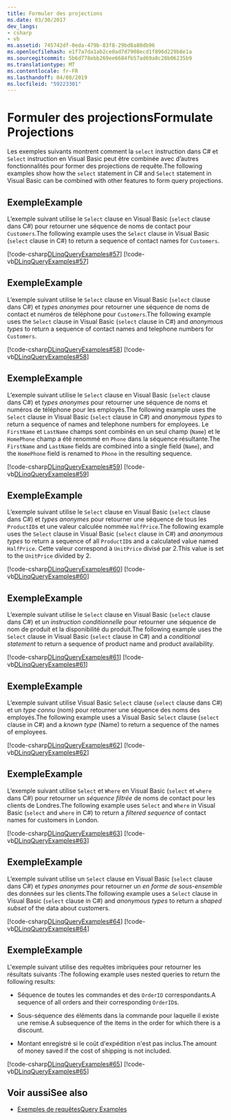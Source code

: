```yaml
---
title: Formuler des projections
ms.date: 03/30/2017
dev_langs:
- csharp
- vb
ms.assetid: 745742df-0eda-479b-83f8-29bd8a80db96
ms.openlocfilehash: e1f7a7da1ab2ce0ad7d7908ecd1f896d229b8e1a
ms.sourcegitcommit: 5b6d778ebb269ee6684fb57ad69a8c28b06235b9
ms.translationtype: MT
ms.contentlocale: fr-FR
ms.lasthandoff: 04/08/2019
ms.locfileid: "59223301"
---
```

# <a name="formulate-projections"></a><span data-ttu-id="19b05-102">Formuler des projections</span><span class="sxs-lookup"><span data-stu-id="19b05-102">Formulate Projections</span></span>
<span data-ttu-id="19b05-103">Les exemples suivants montrent comment la `select` instruction dans C# et `Select` instruction en Visual Basic peut être combinée avec d’autres fonctionnalités pour former des projections de requête.</span><span class="sxs-lookup"><span data-stu-id="19b05-103">The following examples show how the `select` statement in C# and `Select` statement in Visual Basic can be combined with other features to form query projections.</span></span>  
  
## <a name="example"></a><span data-ttu-id="19b05-104">Exemple</span><span class="sxs-lookup"><span data-stu-id="19b05-104">Example</span></span>  
 <span data-ttu-id="19b05-105">L’exemple suivant utilise le `Select` clause en Visual Basic (`select` clause dans C#) pour retourner une séquence de noms de contact pour `Customers`.</span><span class="sxs-lookup"><span data-stu-id="19b05-105">The following example uses the `Select` clause in Visual Basic (`select` clause in C#) to return a sequence of contact names for `Customers`.</span></span>  
  
 [!code-csharp[DLinqQueryExamples#57](../../../../../../samples/snippets/csharp/VS_Snippets_Data/DLinqQueryExamples/cs/Program.cs#57)]
 [!code-vb[DLinqQueryExamples#57](../../../../../../samples/snippets/visualbasic/VS_Snippets_Data/DLinqQueryExamples/vb/Module1.vb#57)]  
  
## <a name="example"></a><span data-ttu-id="19b05-106">Exemple</span><span class="sxs-lookup"><span data-stu-id="19b05-106">Example</span></span>  
 <span data-ttu-id="19b05-107">L’exemple suivant utilise le `Select` clause en Visual Basic (`select` clause dans C#) et *types anonymes* pour retourner une séquence de noms de contact et numéros de téléphone pour `Customers`.</span><span class="sxs-lookup"><span data-stu-id="19b05-107">The following example uses the `Select` clause in Visual Basic (`select` clause in C#) and *anonymous types* to return a sequence of contact names and telephone numbers for `Customers`.</span></span>  
  
 [!code-csharp[DLinqQueryExamples#58](../../../../../../samples/snippets/csharp/VS_Snippets_Data/DLinqQueryExamples/cs/Program.cs#58)]
 [!code-vb[DLinqQueryExamples#58](../../../../../../samples/snippets/visualbasic/VS_Snippets_Data/DLinqQueryExamples/vb/Module1.vb#58)]  
  
## <a name="example"></a><span data-ttu-id="19b05-108">Exemple</span><span class="sxs-lookup"><span data-stu-id="19b05-108">Example</span></span>  
 <span data-ttu-id="19b05-109">L’exemple suivant utilise le `Select` clause en Visual Basic (`select` clause dans C#) et *types anonymes* pour retourner une séquence de noms et numéros de téléphone pour les employés.</span><span class="sxs-lookup"><span data-stu-id="19b05-109">The following example uses the `Select` clause in Visual Basic (`select` clause in C#) and *anonymous types* to return a sequence of names and telephone numbers for employees.</span></span> <span data-ttu-id="19b05-110">Le `FirstName` et `LastName` champs sont combinés en un seul champ (`Name`) et le `HomePhone` champ a été renommé en `Phone` dans la séquence résultante.</span><span class="sxs-lookup"><span data-stu-id="19b05-110">The `FirstName` and `LastName` fields are combined into a single field (`Name`), and the `HomePhone` field is renamed to `Phone` in the resulting sequence.</span></span>  
  
 [!code-csharp[DLinqQueryExamples#59](../../../../../../samples/snippets/csharp/VS_Snippets_Data/DLinqQueryExamples/cs/Program.cs#59)]
 [!code-vb[DLinqQueryExamples#59](../../../../../../samples/snippets/visualbasic/VS_Snippets_Data/DLinqQueryExamples/vb/Module1.vb#59)]  
  
## <a name="example"></a><span data-ttu-id="19b05-111">Exemple</span><span class="sxs-lookup"><span data-stu-id="19b05-111">Example</span></span>  
 <span data-ttu-id="19b05-112">L’exemple suivant utilise le `Select` clause en Visual Basic (`select` clause dans C#) et *types anonymes* pour retourner une séquence de tous les `ProductID`s et une valeur calculée nommée `HalfPrice`.</span><span class="sxs-lookup"><span data-stu-id="19b05-112">The following example uses the `Select` clause in Visual Basic (`select` clause in C#) and *anonymous types* to return a sequence of all `ProductID`s and a calculated value named `HalfPrice`.</span></span> <span data-ttu-id="19b05-113">Cette valeur correspond à `UnitPrice` divisé par 2.</span><span class="sxs-lookup"><span data-stu-id="19b05-113">This value is set to the `UnitPrice` divided by 2.</span></span>  
  
 [!code-csharp[DLinqQueryExamples#60](../../../../../../samples/snippets/csharp/VS_Snippets_Data/DLinqQueryExamples/cs/Program.cs#60)]
 [!code-vb[DLinqQueryExamples#60](../../../../../../samples/snippets/visualbasic/VS_Snippets_Data/DLinqQueryExamples/vb/Module1.vb#60)]  
  
## <a name="example"></a><span data-ttu-id="19b05-114">Exemple</span><span class="sxs-lookup"><span data-stu-id="19b05-114">Example</span></span>  
 <span data-ttu-id="19b05-115">L’exemple suivant utilise le `Select` clause en Visual Basic (`select` clause dans C#) et un *instruction conditionnelle* pour retourner une séquence de nom de produit et la disponibilité du produit.</span><span class="sxs-lookup"><span data-stu-id="19b05-115">The following example uses the `Select` clause in Visual Basic (`select` clause in C#) and a *conditional statement* to return a sequence of product name and product availability.</span></span>  
  
 [!code-csharp[DLinqQueryExamples#61](../../../../../../samples/snippets/csharp/VS_Snippets_Data/DLinqQueryExamples/cs/Program.cs#61)]
 [!code-vb[DLinqQueryExamples#61](../../../../../../samples/snippets/visualbasic/VS_Snippets_Data/DLinqQueryExamples/vb/Module1.vb#61)]  
  
## <a name="example"></a><span data-ttu-id="19b05-116">Exemple</span><span class="sxs-lookup"><span data-stu-id="19b05-116">Example</span></span>  
 <span data-ttu-id="19b05-117">L’exemple suivant utilise Visual Basic `Select` clause (`select` clause dans C#) et un *type connu* (nom) pour retourner une séquence des noms des employés.</span><span class="sxs-lookup"><span data-stu-id="19b05-117">The following example uses a Visual Basic `Select` clause (`select` clause in C#) and a *known type* (Name) to return a sequence of the names of employees.</span></span>  
  
 [!code-csharp[DLinqQueryExamples#62](../../../../../../samples/snippets/csharp/VS_Snippets_Data/DLinqQueryExamples/cs/Program.cs#62)]
 [!code-vb[DLinqQueryExamples#62](../../../../../../samples/snippets/visualbasic/VS_Snippets_Data/DLinqQueryExamples/vb/Module1.vb#62)]  
  
## <a name="example"></a><span data-ttu-id="19b05-118">Exemple</span><span class="sxs-lookup"><span data-stu-id="19b05-118">Example</span></span>  
 <span data-ttu-id="19b05-119">L’exemple suivant utilise `Select` et `Where` en Visual Basic (`select` et `where` dans C#) pour retourner un *séquence filtrée* de noms de contact pour les clients de Londres.</span><span class="sxs-lookup"><span data-stu-id="19b05-119">The following example uses `Select` and `Where` in Visual Basic (`select` and `where` in C#) to return a *filtered sequence* of contact names for customers in London.</span></span>  
  
 [!code-csharp[DLinqQueryExamples#63](../../../../../../samples/snippets/csharp/VS_Snippets_Data/DLinqQueryExamples/cs/Program.cs#63)]
 [!code-vb[DLinqQueryExamples#63](../../../../../../samples/snippets/visualbasic/VS_Snippets_Data/DLinqQueryExamples/vb/Module1.vb#63)]  
  
## <a name="example"></a><span data-ttu-id="19b05-120">Exemple</span><span class="sxs-lookup"><span data-stu-id="19b05-120">Example</span></span>  
 <span data-ttu-id="19b05-121">L’exemple suivant utilise un `Select` clause en Visual Basic (`select` clause dans C#) et *types anonymes* pour retourner un *en forme de sous-ensemble* des données sur les clients.</span><span class="sxs-lookup"><span data-stu-id="19b05-121">The following example uses a `Select` clause in Visual Basic (`select` clause in C#) and *anonymous types* to return a *shaped subset* of the data about customers.</span></span>  
  
 [!code-csharp[DLinqQueryExamples#64](../../../../../../samples/snippets/csharp/VS_Snippets_Data/DLinqQueryExamples/cs/Program.cs#64)]
 [!code-vb[DLinqQueryExamples#64](../../../../../../samples/snippets/visualbasic/VS_Snippets_Data/DLinqQueryExamples/vb/Module1.vb#64)]  
  
## <a name="example"></a><span data-ttu-id="19b05-122">Exemple</span><span class="sxs-lookup"><span data-stu-id="19b05-122">Example</span></span>  
 <span data-ttu-id="19b05-123">L'exemple suivant utilise des requêtes imbriquées pour retourner les résultats suivants :</span><span class="sxs-lookup"><span data-stu-id="19b05-123">The following example uses nested queries to return the following results:</span></span>  
  
-   <span data-ttu-id="19b05-124">Séquence de toutes les commandes et des `OrderID` correspondants.</span><span class="sxs-lookup"><span data-stu-id="19b05-124">A sequence of all orders and their corresponding `OrderID`s.</span></span>  
  
-   <span data-ttu-id="19b05-125">Sous-séquence des éléments dans la commande pour laquelle il existe une remise.</span><span class="sxs-lookup"><span data-stu-id="19b05-125">A subsequence of the items in the order for which there is a discount.</span></span>  
  
-   <span data-ttu-id="19b05-126">Montant enregistré si le coût d'expédition n'est pas inclus.</span><span class="sxs-lookup"><span data-stu-id="19b05-126">The amount of money saved if the cost of shipping is not included.</span></span>  
  
 [!code-csharp[DLinqQueryExamples#65](../../../../../../samples/snippets/csharp/VS_Snippets_Data/DLinqQueryExamples/cs/Program.cs#65)]
 [!code-vb[DLinqQueryExamples#65](../../../../../../samples/snippets/visualbasic/VS_Snippets_Data/DLinqQueryExamples/vb/Module1.vb#65)]  
  
## <a name="see-also"></a><span data-ttu-id="19b05-127">Voir aussi</span><span class="sxs-lookup"><span data-stu-id="19b05-127">See also</span></span>

- [<span data-ttu-id="19b05-128">Exemples de requêtes</span><span class="sxs-lookup"><span data-stu-id="19b05-128">Query Examples</span></span>](../../../../../../docs/framework/data/adonet/sql/linq/query-examples.md)
